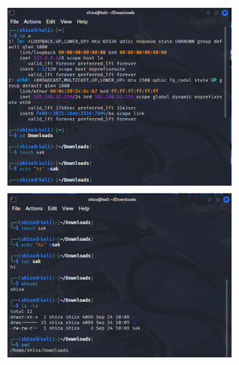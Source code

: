![Screenshot 2025-09-24 201324](https://github.com/SheezaAlam/cybersecurity-ethicalhacking/blob/deac79e4688342b4097eb0a14681c75d0a972c32/ScreenShots/Screenshot%202025-09-24%20201324.png)

![Screenshot 2025-09-24 201351](https://github.com/SheezaAlam/cybersecurity-ethicalhacking/blob/deac79e4688342b4097eb0a14681c75d0a972c32/ScreenShots/Screenshot%202025-09-24%20201351.png)
